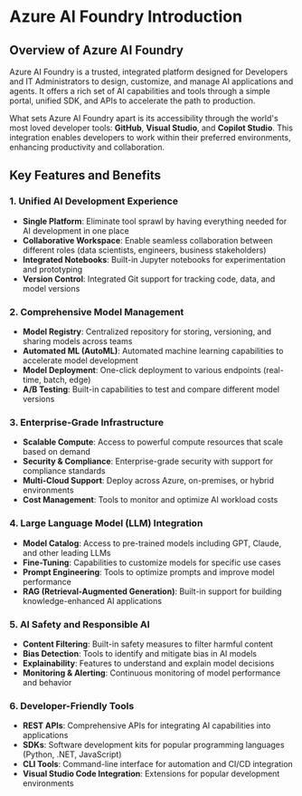 # Azure AI Foundry Introduction

## Overview of Azure AI Foundry

Azure AI Foundry is a trusted, integrated platform designed for Developers and IT Administrators to design, customize, and manage AI applications and agents. It offers a rich set of AI capabilities and tools through a simple portal, unified SDK, and APIs to accelerate the path to production.

What sets Azure AI Foundry apart is its accessibility through the world's most loved developer tools: **GitHub**, **Visual Studio**, and **Copilot Studio**. This integration enables developers to work within their preferred environments, enhancing productivity and collaboration.


## Key Features and Benefits

### 1. Unified AI Development Experience

- **Single Platform**: Eliminate tool sprawl by having everything needed for AI development in one place
- **Collaborative Workspace**: Enable seamless collaboration between different roles (data scientists, engineers, business stakeholders)
- **Integrated Notebooks**: Built-in Jupyter notebooks for experimentation and prototyping
- **Version Control**: Integrated Git support for tracking code, data, and model versions

### 2. Comprehensive Model Management

- **Model Registry**: Centralized repository for storing, versioning, and sharing models across teams
- **Automated ML (AutoML)**: Automated machine learning capabilities to accelerate model development
- **Model Deployment**: One-click deployment to various endpoints (real-time, batch, edge)
- **A/B Testing**: Built-in capabilities to test and compare different model versions

### 3. Enterprise-Grade Infrastructure

- **Scalable Compute**: Access to powerful compute resources that scale based on demand
- **Security & Compliance**: Enterprise-grade security with support for compliance standards
- **Multi-Cloud Support**: Deploy across Azure, on-premises, or hybrid environments
- **Cost Management**: Tools to monitor and optimize AI workload costs

### 4. Large Language Model (LLM) Integration

- **Model Catalog**: Access to pre-trained models including GPT, Claude, and other leading LLMs
- **Fine-Tuning**: Capabilities to customize models for specific use cases
- **Prompt Engineering**: Tools to optimize prompts and improve model performance
- **RAG (Retrieval-Augmented Generation)**: Built-in support for building knowledge-enhanced AI applications

### 5. AI Safety and Responsible AI

- **Content Filtering**: Built-in safety measures to filter harmful content
- **Bias Detection**: Tools to identify and mitigate bias in AI models
- **Explainability**: Features to understand and explain model decisions
- **Monitoring & Alerting**: Continuous monitoring of model performance and behavior

### 6. Developer-Friendly Tools

- **REST APIs**: Comprehensive APIs for integrating AI capabilities into applications
- **SDKs**: Software development kits for popular programming languages (Python, .NET, JavaScript)
- **CLI Tools**: Command-line interface for automation and CI/CD integration
- **Visual Studio Code Integration**: Extensions for popular development environments

